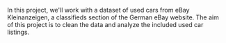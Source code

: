 In this project, we'll work with a dataset of used cars from eBay Kleinanzeigen, a classifieds section of the German eBay website.
The aim of this project is to clean the data and analyze the included used car listings.
